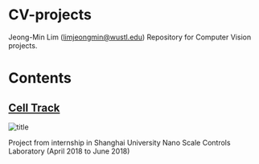 # CV-projects
Jeong-Min Lim (limjeongmin@wustl.edu)
Repository for Computer Vision projects.


# Contents
## [Cell Track](https://github.com/jeongm/CV-projects/blob/master/cellTrack/README.md)
![title](https://raw.githubusercontent.com/jeongm/CV-projects/master/cellTrack/sample/GUI_sample.jpg)

Project from internship in Shanghai University Nano Scale Controls Laboratory (April 2018 to June 2018)
